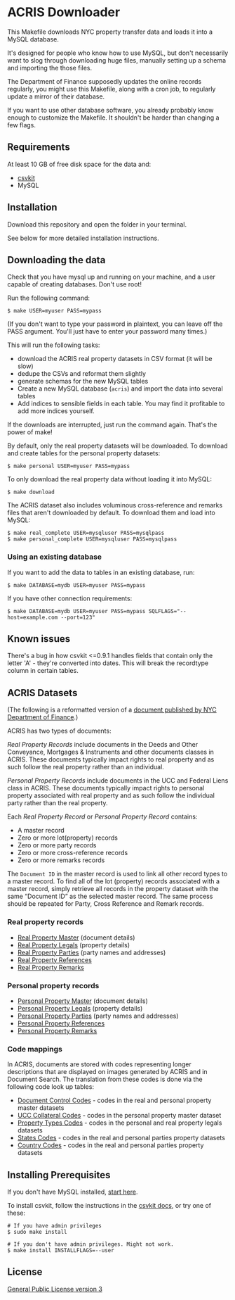 ACRIS Downloader
================

This Makefile downloads NYC property transfer data and loads it into a MySQL database.

It's designed for people who know how to use MySQL, but don't necessarily want to slog through downloading huge files, manually setting up a schema and importing the those files.

The Department of Finance supposedly updates the online records regularly, you might use this Makefile, along with a cron job, to regularly update a mirror of their database.

If you want to use other database software, you already probably know enough to customize the Makefile. It shouldn't be harder than changing a few flags.

## Requirements

At least 10 GB of free disk space for the data and:

* [csvkit](http://csvkit.readthedocs.org)
* MySQL

## Installation

Download this repository and open the folder in your terminal.

See below for more detailed installation instructions.

## Downloading the data

Check that you have mysql up and running on your machine, and a user capable of creating databases. Don't use root!

Run the following command:
````
$ make USER=myuser PASS=mypass
````

(If you don't want to type your password in plaintext, you can leave off the PASS argument. You'll just have to enter your password many times.)

This will run the following tasks:
* download the ACRIS real property datasets in CSV format (it will be slow)
* dedupe the CSVs and reformat them slightly
* generate schemas for the new MySQL tables
* Create a new MySQL database (`acris`) and import the data into several tables
* Add indices to sensible fields in each table. You may find it profitable to add more indices yourself.

If the downloads are interrupted, just run the command again. That's the power of make!

By default, only the real property datasets will be downloaded. To download and create tables for the personal property datasets:
```
$ make personal USER=myuser PASS=mypass
```

To only download the real property data without loading it into MySQL:
````
$ make download
````

The ACRIS dataset also includes voluminous cross-reference and remarks files that aren't downloaded by default. To download them and load into MySQL:
````
$ make real_complete USER=mysqluser PASS=mysqlpass
$ make personal_complete USER=mysqluser PASS=mysqlpass
````

### Using an existing database

If you want to add the data to tables in an existing database, run:
````
$ make DATABASE=mydb USER=myuser PASS=mypass
````

If you have other connection requirements:
````
$ make DATABASE=mydb USER=myuser PASS=mypass SQLFLAGS="--host=example.com --port=123"
````

## Known issues

There's a bug in how csvkit <=0.9.1 handles fields that contain only the letter 'A' - they're converted into dates. This will break the recordtype column in certain tables.

## ACRIS Datasets

(The following is a reformatted version of a [document published by NYC Department of Finance](https://data.cityofnewyork.us/api/assets/D7E1317A-C45E-4617-A593-668E07DA5234?download=true).)

ACRIS has two types of documents:

_Real Property Records_ include documents in the Deeds and Other Conveyance, Mortgages & Instruments and other documents classes in ACRIS. These documents typically impact rights to real property and as such follow the real property rather than an individual.

_Personal Property Records_ include documents in the UCC and Federal Liens class in ACRIS. These documents typically impact rights to personal property associated with real property and as such follow the individual party rather than the real property.

Each _Real Property Record_ or _Personal Property Record_ contains:

-   A master record
-   Zero or more lot(property) records
-   Zero or more party records
-   Zero or more cross-reference records
-   Zero or more remarks records

The `Document ID` in the master record is used to link all other record types to a master record. To find all of the lot (property) records associated with a master record, simply retrieve all records in the
property dataset with the same “Document ID” as the selected master record. The same process should be repeated for Party, Cross Reference and Remark records.

### Real property records

- [Real Property Master](http://data.cityofnewyork.us/City-Government/ACRIS-Real-Property-Master/bnx9-e6tj) (document details)
- [Real Property Legals](http://data.cityofnewyork.us/City-Government/ACRIS-Real-Property-Legals/8h5j-fqxa) (property details)
- [Real Property Parties](http://data.cityofnewyork.us/City-Government/ACRIS-Real-Property-Parties/636b-3b5g)  (party names and addresses)
- [Real Property References](http://data.cityofnewyork.us/City-Government/ACRIS-Real-Property-References/pwkr-dpni)
- [Real Property Remarks](http://data.cityofnewyork.us/City-Government/ACRIS-Real-Property-Remarks/9p4w-7npp)

### Personal property records

- [Personal Property Master](http://data.cityofnewyork.us/City-Government/ACRIS-Personal-Property-Master/sv7x-dduq) (document details)
- [Personal Property Legals](http://data.cityofnewyork.us/City-Government/ACRIS-Personal-Property-Legals/uqqa-hym2) (property details)
- [Personal Property Parties](http://data.cityofnewyork.us/City-Government/ACRIS-Personal-Property-Parties/nbbg-wtuz) (party names and addresses)
- [Personal Property References](http://data.cityofnewyork.us/City-Government/ACRIS-Personal-Property-References/6y3e-jcrc)
- [Personal Property Remarks](http://data.cityofnewyork.us/City-Government/ACRIS-Personal-Property-Remarks/fuzi-5ks9)

### Code mappings

In ACRIS, documents are stored with codes representing longer descriptions that are displayed on images generated by ACRIS and in Document Search. The translation from these codes is done via the following code look up tables:

- [Document Control Codes](http://data.cityofnewyork.us/City-Government/ACRIS-Document-Control-Codes/7isb-wh4c) - codes in the real and personal property master datasets
- [UCC Collateral Codes](http://data.cityofnewyork.us/City-Government/ACRIS-Country-Codes/j2iz-mwzu) - codes in the personal property master dataset
- [Property Types Codes](http://data.cityofnewyork.us/City-Government/ACRIS-Property-Types-Codes/94g4-w6xz) - codes in the personal and real property legals datasets
- [States Codes](http://data.cityofnewyork.us/City-Government/ACRIS-States-Codes/5c9e-33xj) - codes in the real and personal parties property datasets
- [Country Codes](http://data.cityofnewyork.us/City-Government/ACRIS-UCC-Collateral-Codes/q9kp-jvxv) - codes in the real and personal parties property datasets

## Installing Prerequisites

If you don't have MySQL installed, [start here](https://dev.mysql.com/doc/refman/5.5/en/osx-installation.html).

To install csvkit, follow the instructions in the [csvkit docs](http://csvkit.readthedocs.org), or try one of these:

```
# If you have admin privileges
$ sudo make install

# If you don't have admin privileges. Might not work.
$ make install INSTALLFLAGS=--user
```

## License

[General Public License version 3](https://www.gnu.org/licenses/gpl.html)
